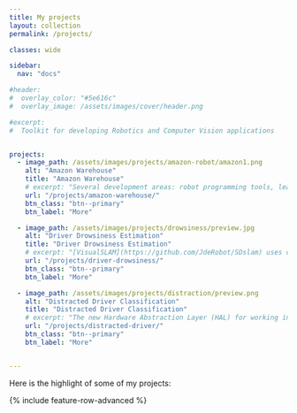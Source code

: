 ```yaml
---
title: My projects
layout: collection
permalink: /projects/

classes: wide

sidebar:
  nav: "docs"

#header:
#  overlay_color: "#5e616c"
#  overlay_image: /assets/images/cover/header.png

#excerpt: 
#  Toolkit for developing Robotics and Computer Vision applications


projects: 
  - image_path: /assets/images/projects/amazon-robot/amazon1.png
    alt: "Amazon Warehouse"
    title: "Amazon Warehouse" 
    # excerpt: "Several development areas: robot programming tools, learning robotics, drones, SLAM algorithms, DeepLearning. All of them are open for collaboration."
    url: "/projects/amazon-warehouse/"
    btn_class: "btn--primary"
    btn_label: "More"

  - image_path: /assets/images/projects/drowsiness/preview.jpg
    alt: "Driver Drowsiness Estimation"
    title: "Driver Drowsiness Estimation"
    # excerpt: "[VisualSLAM](https://github.com/JdeRobot/SDslam) uses computer vision to locate a 3D camera with 6 degrees of freedom inside a unknown environment and, at the same time, create a map of this environment."
    url: "/projects/driver-drowsiness/"
    btn_class: "btn--primary"
    btn_label: "More"

  - image_path: /assets/images/projects/distraction/preview.png
    alt: "Distracted Driver Classification"
    title: "Distracted Driver Classification"
    # excerpt: "The new Hardware Abstraction Layer (HAL) for working in robotic applications for Unmanned Aerial Vehicles (UAVs) in JdeRobot is based on using ROS/Gazebo, PX4 and MavROS."
    url: "/projects/distracted-driver/"
    btn_class: "btn--primary"
    btn_label: "More"   


---
```


Here is the highlight of some of my projects:

{% include feature-row-advanced %}
